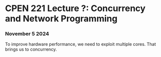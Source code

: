 # **CPEN 221 Lecture ?: Concurrency and Network Programming**
### November 5 2024

To improve hardware performance, we need to exploit multiple cores. That brings us to concurrency.
